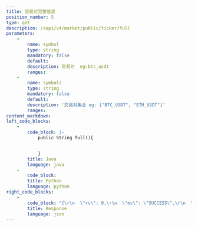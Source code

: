 ```yaml
---
title: 交易对完整信息
position_number: 5
type: get
description: /sapi/v4/market/public/ticker/full
parameters:
    -
        name: symbol
        type: string
        mandatory: false
        default:
        description: 交易对  eg:btc_usdt
        ranges:
    -
        name: symbols
        type: string
        mandatory: false
        default:
        description: '交易对集合 eg: ["BTC_USDT", "ETH_USDT"]'
        ranges:
content_markdown:
left_code_blocks:
    -
        code_block: |-
            public String full(){


            }
        title: Java
        language: java
    -
        code_block:
        title: Python
        language: python
right_code_blocks:
    -
        code_block: "{\r\n  \"rc\": 0,\r\n  \"mc\": \"SUCCESS\",\r\n  \"ma\": [],\r\n  \"result\": [\r\n    {\r\n      \"s\": \"btc_usdt\",     //交易对(symbol)\r\n      \"t\": 1661856036925,  //时间(time)\r\n      \"cv\": \"0.0000\",      //价格变动(change value)\r\n      \"cr\": \"0.00\",        //价格变动百分比(change rate)\r\n      \"o\": \"9000.0000\",    //最早一笔(open)\r\n      \"l\": \"9000.0000\",    //最低(low)\r\n      \"h\": \"9000.0000\",    //最高(high)\r\n      \"c\": \"9000.0000\",    //最后一笔(close)\r\n      \"q\": \"0.0136\",       //成交量(quantity)\r\n      \"v\": \"122.9940\",     //成交额(volume)\r\n      \"ap\": null,          //asks price(卖一价)\r\n      \"aq\": null,          //asks qty(卖一量)\r\n      \"bp\": null,           //bids price(买一价)\r\n      \"bq\": null           //bids qty(买一量)\r\n    }\r\n  ]\r\n}"
        title: Response
        language: json
---
```

